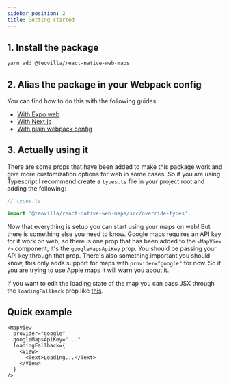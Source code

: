 ```yaml
---
sidebar_position: 2
title: Getting started
---
```


## 1. Install the package

```bash
yarn add @teovilla/react-native-web-maps
```

## 2. Alias the package in your Webpack config

You can find how to do this with the following guides

- [With Expo web](/react-native-web-maps/installation/expo-web)
- [With Next.js](/react-native-web-maps/installation/next-js)
- [With plain webpack config](/react-native-web-maps/installation/webpack)

## 3. Actually using it

There are some props that have been added to make this package work and give more customization options for web in some cases. So if you are using Typescript I recommend create a `types.ts` file in your project root and adding the following:

```ts
// types.ts

import '@teovilla/react-native-web-maps/src/override-types';
```

Now that everything is setup you can start using your maps on web! But there is something else you need to know. Google maps requires an API key for it work on web, so there is one prop that has been added to the `<MapView />` component, it's the `googleMapsApiKey` prop. You should be passing your API key through that prop. There's also something important you should know, this only adds support for maps with `provider="google"` for now. So if you are trying to use Apple maps it will warn you about it.

If you want to edit the loading state of the map you can pass JSX through the `loadingFallback` prop like [this](#quick-example).

## Quick example

```tsx
<MapView
  provider="google"
  googleMapsApiKey="..."
  loadingFallback={
    <View>
      <Text>Loading...</Text>
    </View>
  }
/>
```
